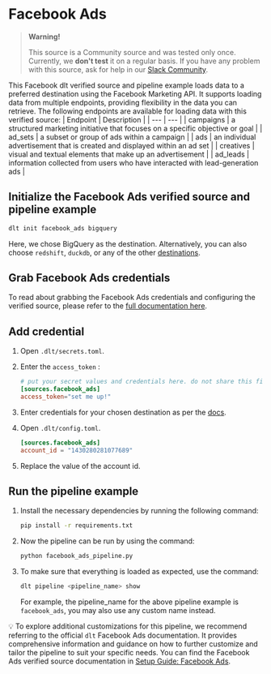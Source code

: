 # Facebook Ads

> **Warning!**
>
> This source is a Community source and was tested only once. Currently, we **don't test** it on a regular basis.
> If you have any problem with this source, ask for help in our [Slack Community](https://dlthub.com/community).

This Facebook dlt verified source and pipeline example loads data to a preferred destination using the Facebook Marketing API. It supports loading data from multiple endpoints, providing flexibility in the data you can retrieve. The following endpoints are available for loading data with this verified source:
| Endpoint | Description |
| --- | --- |
| campaigns | a structured marketing initiative that focuses on a specific objective or goal |
| ad_sets | a subset or group of ads within a campaign |
| ads | an individual advertisement that is created and displayed within an ad set |
| creatives | visual and textual elements that make up an advertisement |
| ad_leads | information collected from users who have interacted with lead-generation ads |

## Initialize the Facebook Ads verified source and pipeline example
```bash
dlt init facebook_ads bigquery
```

Here, we chose BigQuery as the destination. Alternatively, you can also choose `redshift`, `duckdb`, or any of the other [destinations](https://dlthub.com/docs/dlt-ecosystem/destinations/).

## Grab Facebook Ads credentials

To read about grabbing the Facebook Ads credentials and configuring the verified source, please refer to the [full documentation here](https://dlthub.com/docs/dlt-ecosystem/verified-sources/facebook_ads#grab-credentials).

## **Add credential**

1. Open `.dlt/secrets.toml`.
2. Enter the `access_token` :

    ```toml
    # put your secret values and credentials here. do not share this file and do not push it to github
    [sources.facebook_ads]
    access_token="set me up!"
    ```

3. Enter credentials for your chosen destination as per the [docs](https://dlthub.com/docs/dlt-ecosystem/destinations/).
4.  Open `.dlt/config.toml`.
    ```toml
    [sources.facebook_ads]
    account_id = "1430280281077689"
    ```

5. Replace the value of the account id.

## Run the pipeline example

1. Install the necessary dependencies by running the following command:

    ```bash
    pip install -r requirements.txt
    ```

2. Now the pipeline can be run by using the command:

    ```bash
    python facebook_ads_pipeline.py
    ```

3. To make sure that everything is loaded as expected, use the command:

    ```bash
    dlt pipeline <pipeline_name> show
    ```

    For example, the pipeline_name for the above pipeline example is `facebook_ads`, you may also use any custom name instead.



💡 To explore additional customizations for this pipeline, we recommend referring to the official `dlt` Facebook Ads documentation. It provides comprehensive information and guidance on how to further customize and tailor the pipeline to suit your specific needs. You can find the Facebook Ads verified source documentation in [Setup Guide: Facebook Ads](https://dlthub.com/docs/dlt-ecosystem/verified-sources/facebook_ads).
